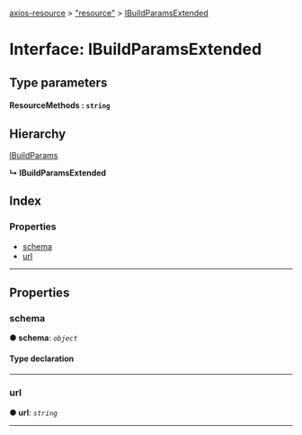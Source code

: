 [axios-resource](../README.md) > ["resource"](../modules/_resource_d_.md) > [IBuildParamsExtended](../interfaces/_resource_d_.ibuildparamsextended.md)

# Interface: IBuildParamsExtended

## Type parameters
#### ResourceMethods :  `string`
## Hierarchy

 [IBuildParams](_resource_d_.ibuildparams.md)

**↳ IBuildParamsExtended**

## Index

### Properties

* [schema](_resource_d_.ibuildparamsextended.md#schema)
* [url](_resource_d_.ibuildparamsextended.md#url)

---

## Properties

<a id="schema"></a>

###  schema

**● schema**: *`object`*

#### Type declaration

___
<a id="url"></a>

###  url

**● url**: *`string`*

___

